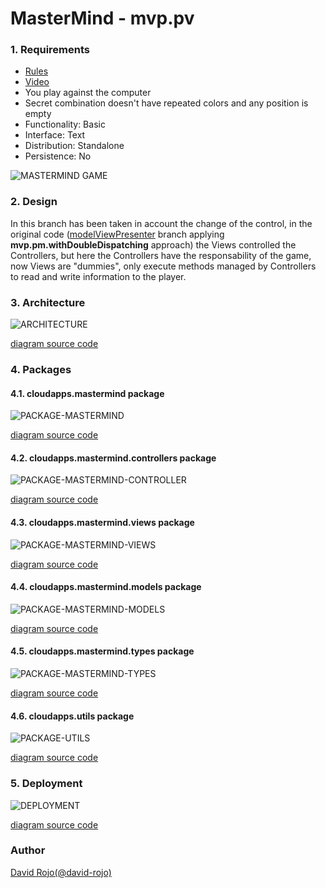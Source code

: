 # MasterMind - mvp.pv 

### 1. Requirements

- [Rules](https://en.wikipedia.org/wiki/Mastermind_(board_game))
- [Video](https://www.youtube.com/watch?v=dMHxyulGrEk)
- You play against the computer
- Secret combination doesn't have repeated colors and any position is empty
- Functionality: Basic
- Interface: Text
- Distribution: Standalone
- Persistence: No

![MASTERMIND GAME](img/mastermind.jpg)

### 2. Design

In this branch has been taken in account the change of the control, in the original code ([modelViewPresenter](https://github.com/david-rojo/cloudApps-masterMind/tree/modelViewPresenter) branch applying **mvp.pm.withDoubleDispatching** approach) the Views controlled the Controllers, but here the Controllers have the responsability of the game, now Views are "dummies", only execute methods managed by Controllers to read and write information to the player.

### 3. Architecture

![ARCHITECTURE](img/architecture.png)

[diagram source code](img/plantuml/architecture.plantuml)

### 4. Packages

#### 4.1. cloudapps.mastermind package

![PACKAGE-MASTERMIND](img/package-cloudapps-mastermind.png)

[diagram source code](img/plantuml/package-cloudapps-mastermind.plantuml)

#### 4.2. cloudapps.mastermind.controllers package

![PACKAGE-MASTERMIND-CONTROLLER](img/package-cloudapps-mastermind-controllers.png)

[diagram source code](img/plantuml/package-cloudapps-mastermind-controllers.plantuml)

#### 4.3. cloudapps.mastermind.views package

![PACKAGE-MASTERMIND-VIEWS](img/package-cloudapps-mastermind-views.png)

[diagram source code](img/plantuml/package-cloudapps-mastermind-views.plantuml)

#### 4.4. cloudapps.mastermind.models package

![PACKAGE-MASTERMIND-MODELS](img/package-cloudapps-mastermind-models.png)

[diagram source code](img/plantuml/package-cloudapps-mastermind-models.plantuml)

#### 4.5. cloudapps.mastermind.types package

![PACKAGE-MASTERMIND-TYPES](img/package-cloudapps-mastermind-types.png)

[diagram source code](img/plantuml/package-cloudapps-mastermind-types.plantuml)

#### 4.6. cloudapps.utils package

![PACKAGE-UTILS](img/package-cloudapps-utils.png)

[diagram source code](img/plantuml/package-cloudapps-utils.plantuml)

### 5. Deployment

![DEPLOYMENT](img/deployment.png)

[diagram source code](img/plantuml/deployment.plantuml)

### Author

[David Rojo(@david-rojo)](https://github.com/david-rojo)

